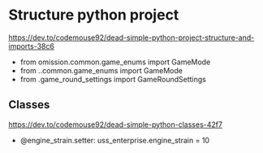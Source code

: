 # Structure python project

https://dev.to/codemouse92/dead-simple-python-project-structure-and-imports-38c6

- from omission.common.game_enums import GameMode
- from ..common.game_enums import GameMode
- from .game_round_settings import GameRoundSettings

## Classes

https://dev.to/codemouse92/dead-simple-python-classes-42f7

- @engine_strain.setter: uss_enterprise.engine_strain = 10
